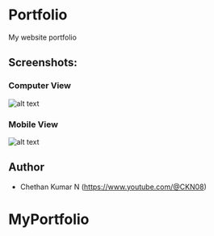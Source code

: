 # Portfolio
My website portfolio

## Screenshots:
### Computer View
![alt text](https://github.com/ChethanKumarN/.PNG)

### Mobile View
![alt text](https://github.com/ChethanKumarN/.PNG)

## Author
* Chethan Kumar N (https://www.youtube.com/@CKN08)
# MyPortfolio
